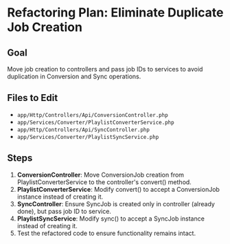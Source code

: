 # Refactoring Plan: Eliminate Duplicate Job Creation

## Goal
Move job creation to controllers and pass job IDs to services to avoid duplication in Conversion and Sync operations.

## Files to Edit
- `app/Http/Controllers/Api/ConversionController.php`
- `app/Services/Converter/PlaylistConverterService.php`
- `app/Http/Controllers/Api/SyncController.php`
- `app/Services/Converter/PlaylistSyncService.php`

## Steps
1. **ConversionController**: Move ConversionJob creation from PlaylistConverterService to the controller's convert() method.
2. **PlaylistConverterService**: Modify convert() to accept a ConversionJob instance instead of creating it.
3. **SyncController**: Ensure SyncJob is created only in controller (already done), but pass job ID to service.
4. **PlaylistSyncService**: Modify sync() to accept a SyncJob instance instead of creating it.
5. Test the refactored code to ensure functionality remains intact.
